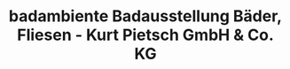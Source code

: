 ---
title: "badambiente Badausstellung Bäder, Fliesen - Kurt Pietsch GmbH & Co. KG"
url: /muenster/badambiente-badausstellung-baeder-fliesen-kurt-pietsch-gmbh-und-co-kg/
shop: Badezimmer
---